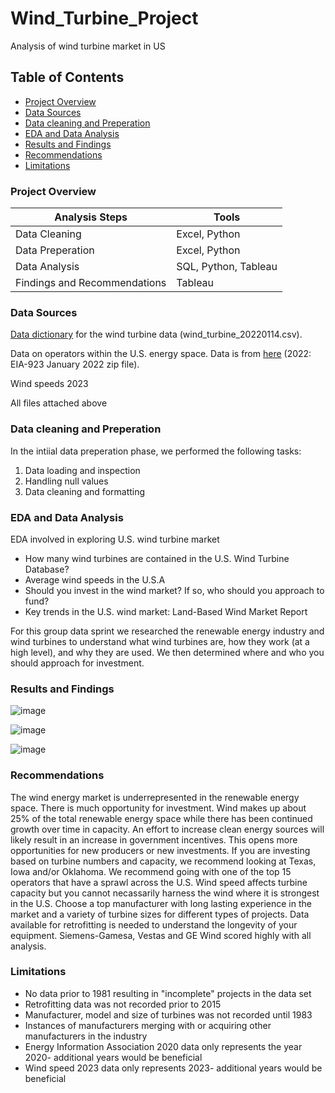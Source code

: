 # Wind_Turbine_Project
Analysis of wind turbine market in US

## Table of Contents

- [Project Overview](#project-overview)
- [Data Sources](#data-sources)
- [Data cleaning and Preperation](#data-cleaning-and-preperation)
- [EDA and Data Analysis](#eda-and-data-analysis)
- [Results and Findings](#results-and-findings)
- [Recommendations](#recommendations)
- [Limitations](#limitations)

### Project Overview

|Analysis Steps|Tools|
|--------------|-----|
|Data Cleaning|Excel, Python|
|Data Preperation|Excel, Python|
|Data Analysis|SQL, Python, Tableau|
Findings and Recommendations|Tableau|


### Data Sources

[Data dictionary](https://eerscmap.usgs.gov/uswtdb/api-doc/) for the wind turbine data (wind_turbine_20220114.csv).

Data on operators within the U.S. energy space. Data is from [here](https://www.eia.gov/electricity/data/eia923/) (2022: EIA-923
January 2022 zip file).

Wind speeds 2023 

All files attached above

### Data cleaning and Preperation

In the intiial data preperation phase, we performed the following tasks:
1. Data loading and inspection
2. Handling null values
3. Data cleaning and formatting

### EDA and Data Analysis

EDA involved in exploring U.S. wind turbine market

- How many wind turbines are contained in the U.S. Wind Turbine Database?
- Average wind speeds in the U.S.A
- Should you invest in the wind market? If so, who should you
approach to fund?
- Key trends in the U.S. wind market: Land-Based Wind Market Report
  

For this group data sprint we researched the renewable energy industry and wind turbines to understand what wind
turbines are, how they work (at a high level), and why they are used. We then determined where and who you should approach for investment.

### Results and Findings

![image](https://github.com/lilligubran/Wind_Turbine_Project/assets/155771979/c3e9b256-96ee-41a6-975a-04adde31582e)

![image](https://github.com/lilligubran/Wind_Turbine_Project/assets/155771979/8415572f-8dbf-4b57-885f-d7fff99c54b4)

![image](https://github.com/lilligubran/Wind_Turbine_Project/assets/155771979/9e208077-cef0-41af-b4db-42726b4ef557)


### Recommendations

The wind energy market is underrepresented in the renewable energy space. There is much opportunity for investment. Wind makes up about 25% of the total renewable energy space while there has been continued growth over time in capacity. An effort to increase clean energy sources will likely result in an increase in government incentives. This opens more opportunities for new producers or new investments. If you are investing based on turbine numbers and capacity, we recommend looking at Texas, Iowa and/or Oklahoma. We recommend going with one of the top 15 operators that have a sprawl across the U.S. Wind speed affects turbine capacity but you cannot necassarily harness the wind where it is strongest in the U.S. Choose a top manufacturer with long lasting experience in the market and a variety of turbine sizes for different types of projects. Data available for retrofitting is needed to understand the longevity of your equipment. Siemens-Gamesa, Vestas and GE Wind scored highly with all analysis. 

### Limitations

- No data prior to 1981 resulting in "incomplete" projects in the data set
- Retrofitting data was not recorded prior to 2015
- Manufacturer, model and size of turbines was not recorded until 1983
- Instances of manufacturers merging with or acquiring other manufacturers in the industry
- Energy Information Association 2020 data only represents the year 2020- additional years would be beneficial
- Wind speed 2023 data only represents 2023- additional years would be beneficial









   
   
